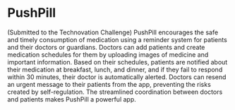 # PushPill

(Submitted to the Technovation Challenge)
PushPill encourages the safe and timely consumption of medication using a reminder system for patients and their doctors or guardians. Doctors can add patients and create medication schedules for them by uploading images of medicine and important information. Based on their schedules, patients are notified about their medication at breakfast, lunch, and dinner, and if they fail to respond within 30 minutes, their doctor is automatically alerted. Doctors can resend an urgent message to their patients from the app, preventing the risks created by self-regulation. The streamlined coordination between doctors and patients makes PushPill a powerful app.
